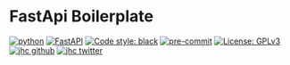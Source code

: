 # FastApi Boilerplate
[![python](https://img.shields.io/badge/Python-3.9-3776AB.svg?style=flat&logo=python&logoColor=white)](https://www.python.org)
[![FastAPI](https://img.shields.io/badge/FastAPI-0.103.1-009688.svg?style=flat&logo=FastAPI&logoColor=white)](https://fastapi.tiangolo.com)
[![Code style: black](https://img.shields.io/badge/code%20style-black-000000.svg)](https://github.com/psf/black)
[![pre-commit](https://img.shields.io/badge/pre--commit-enabled-brightgreen?logo=pre-commit&logoColor=white)](https://github.com/pre-commit/pre-commit)
[![License: GPLv3](https://img.shields.io/badge/License-MIT-blue.svg)](https://github.com/vunamhung/fastApi-boilerplate/blob/main/LICENSE)
[![jhc github](https://img.shields.io/badge/GitHub-vunamhung-181717.svg?style=flat&logo=github)](https://github.com/vunamhung)
[![jhc twitter](https://img.shields.io/badge/Twitter-@vunamhung-00aced.svg?style=flat&logo=twitter)](https://twitter.com/vunamhung)
